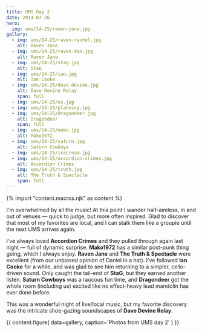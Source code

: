 ```yaml
---
title: UMS Day 2
date: 2014-07-26
hero:
  img: ums/14-25/raven-jane.jpg
gallery:
  - img: ums/14-25/raven-rachel.jpg
    alt: Raven Jane
  - img: ums/14-25/raven-dan.jpg
    alt: Raven Jane
  - img: ums/14-25/stag.jpg
    alt: StaG
  - img: ums/14-25/ian.jpg
    alt: Ian Cooke
  - img: ums/14-25/dave-devine.jpg
    alt: Dave Devine Relay
    span: full
  - img: ums/14-25/us.jpg
  - img: ums/14-25/planning.jpg
  - img: ums/14-25/dragondeer.jpg
    alt: Dragondeer
    span: full
  - img: ums/14-25/mako.jpg
    alt: Mako1972
  - img: ums/14-25/saturn.jpg
    alt: Saturn Cowboys
  - img: ums/14-25/icecream.jpg
  - img: ums/14-25/accordion-crimes.jpg
    alt: Accordion Crimes
  - img: ums/14-25/truth.jpg
    alt: The Truth & Spectacle
    span: full
---
```

{% import "content.macros.njk" as content %}

I'm overwhelmed by all the music! At this point I wander half-aimless,
in and out of venues — quick to judge, but more often inspired. Glad to
discover that most of my favorites are local, and I can stalk them like
a groupie until the next UMS arrives again.

I've always loved
**Accordion Crimes**
and they pulled through
again last night — full of dynamic surprise.
**Mako1972** has a similar post-punk thing
going, which I always enjoy.
**Raven Jane** and
**The Truth & Spectacle** were excellent
(from our unbiased opinion of Daniel in a hat).
I've followed **Ian Cooke** for a while, and was glad to see
him returning to a simpler, cello-driven sound. Only caught the tail-end
of **StaG**, but they earned another listen.
**Saturn Cowboys** was a raucous fun time,
and **Dragondeer** got the whole room (including
us) excited like no effect-heavy lead mandolin has ever done before.

This was a wonderful night of live/local music, but my favorite
discovery was the intricate shoe-gazing soundscapes of
**Dave Devine Relay**.

{{ content.figure(
  data=gallery,
  caption='Photos from UMS day 2'
) }}
